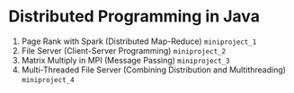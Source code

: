# Distributed Programming in Java

1. Page Rank with Spark (Distributed Map-Reduce) `miniproject_1`
2. File Server (Client-Server Programming) `miniproject_2`
3. Matrix Multiply in MPI (Message Passing) `miniproject_3`
4. Multi-Threaded File Server (Combining Distribution and Multithreading) `miniproject_4`
